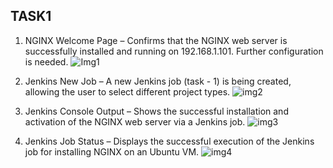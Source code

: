 ## TASK1

1. NGINX Welcome Page – Confirms that the NGINX web server is successfully installed and running on 192.168.1.101. Further configuration is needed.
![Img1](https://github.com/user-attachments/assets/1d7db761-d898-450d-904b-96c96815a44b)

2. Jenkins New Job – A new Jenkins job (task - 1) is being created, allowing the user to select different project types.
![img2](https://github.com/user-attachments/assets/2d415f66-9178-4cba-abb4-aad5fd43cebd)

3. Jenkins Console Output – Shows the successful installation and activation of the NGINX web server via a Jenkins job.
![img3](https://github.com/user-attachments/assets/4fd8bd88-d97a-4ec3-9c1e-2f2bd6daaa12)

4. Jenkins Job Status – Displays the successful execution of the Jenkins job for installing NGINX on an Ubuntu VM.
![img4](https://github.com/user-attachments/assets/a673e772-3ea5-46fb-b3d8-a777cb7daf08)
